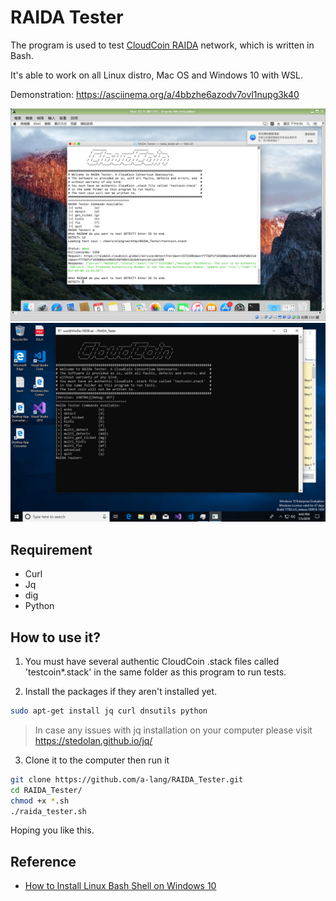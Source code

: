 RAIDA Tester
============

The program is used to test [CloudCoin RAIDA](https://cloudcoinconsortium.org/) network, which is written in Bash.

It's able to work on all Linux distro, Mac OS and Windows 10 with WSL. 

Demonstration: https://asciinema.org/a/4bbzhe6azodv7ovl1nupg3k40

![image](raida-tester_on_Mac.png)
![image](raida-tester_on_Win10.png)

Requirement
-------------
* Curl
* Jq
* dig
* Python

How to use it?
---------------
1. You must have several authentic CloudCoin .stack files called 'testcoin*.stack' in the same folder as this program to run tests.

2. Install the packages if they aren't installed yet.

```sh
sudo apt-get install jq curl dnsutils python
```
>In case any issues with jq installation on your computer please visit https://stedolan.github.io/jq/


3. Clone it to the computer then run it

```sh
git clone https://github.com/a-lang/RAIDA_Tester.git
cd RAIDA_Tester/
chmod +x *.sh
./raida_tester.sh
```

Hoping you like this.

## Reference

- [How to Install Linux Bash Shell on Windows 10](https://itsfoss.com/install-bash-on-windows/)

  

